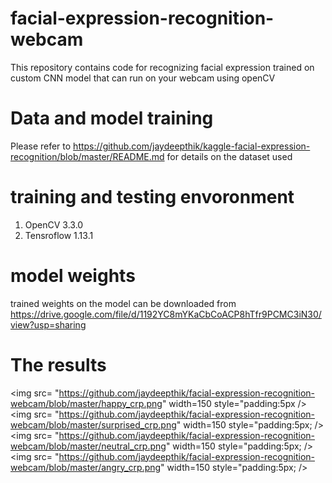 # facial-expression-recognition-webcam
This repository contains code for recognizing facial expression trained on custom CNN model that can run on your webcam using openCV

# Data and model training
Please refer to https://github.com/jaydeepthik/kaggle-facial-expression-recognition/blob/master/README.md
for details on the dataset used

# training and testing envoronment
1. OpenCV 3.3.0
2. Tensroflow 1.13.1

# model weights
trained weights on the model can be downloaded from
https://drive.google.com/file/d/1192YC8mYKaCbCoACP8hTfr9PCMC3iN30/view?usp=sharing

# The results
<img src= "https://github.com/jaydeepthik/facial-expression-recognition-webcam/blob/master/happy_crp.png" width=150 style="padding:5px /> <img src= "https://github.com/jaydeepthik/facial-expression-recognition-webcam/blob/master/surprised_crp.png" width=150 style="padding:5px; /> 
<img src= "https://github.com/jaydeepthik/facial-expression-recognition-webcam/blob/master/neutral_crp.png" width=150 style="padding:5px; /> <img src= "https://github.com/jaydeepthik/facial-expression-recognition-webcam/blob/master/angry_crp.png" width=150 style="padding:5px; />
